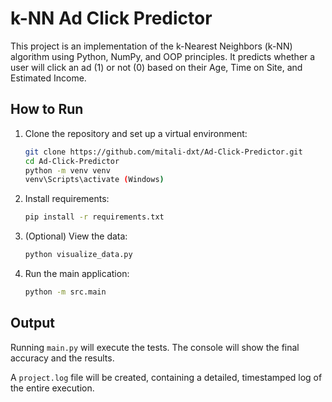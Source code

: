 # k-NN Ad Click Predictor

This project is an implementation of the k-Nearest Neighbors (k-NN) algorithm using Python, NumPy, and OOP principles. It predicts whether a user will click an ad (1) or not (0) based on their Age, Time on Site, and Estimated Income.

## How to Run

1.  Clone the repository and set up a virtual environment:
    ```bash
    git clone https://github.com/mitali-dxt/Ad-Click-Predictor.git
    cd Ad-Click-Predictor
    python -m venv venv
    venv\Scripts\activate (Windows)
    ```

2.  Install requirements:
    ```bash
    pip install -r requirements.txt
    ```

3.  (Optional) View the data:
    ```bash
    python visualize_data.py
    ```

4.  Run the main application:
    ```bash
    python -m src.main
    ```

## Output

Running `main.py` will execute the tests. The console will show the final accuracy and the results.

A `project.log` file will be created, containing a detailed, timestamped log of the entire execution.
